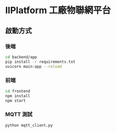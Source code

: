 # IIPlatform 工廠物聯網平台

## 啟動方式

### 後端
```bash
cd backend/app
pip install -r requirements.txt
uvicorn main:app --reload
```

### 前端
```bash
cd frontend
npm install
npm start
```

### MQTT 測試
```bash
python mqtt_client.py
```